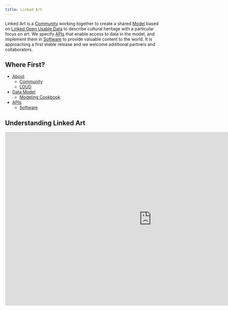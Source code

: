 ```yaml
---
title: Linked Art
---
```


Linked Art is a [Community](/community/) working together to create a shared [Model](/model/) based on [Linked Open Usable Data](/loud/) to describe cultural heritage with a particular focus on art. We specify [APIs](/api/) that enable access to data in the model, and implement them in [Software](/software/) to provide valuable content to the world. It is approaching a first stable release and we welcome additional partners and collaborators.


## Where First?

* [About](/about/)
    * [Community](/community/)
    * [LOUD](/loud/)
* [Data Model](/model/)
    * [Modeling Cookbook](/cookbook/)
* [APIs](/api/)
    * [Software](/software/)

## Understanding Linked Art

<center>
<iframe src="https://docs.google.com/presentation/d/e/2PACX-1vSraxFteSqttGo9igjee5yQ7BsscOkbGvdDIjDsXbvz3zAx5VN0UPp8Em3qEypWNlUnK8V4REXblfnQ/embed?start=false&loop=true&delayms=30000" frameborder="0" width="960" height="569" allowfullscreen="true" mozallowfullscreen="true" webkitallowfullscreen="true"></iframe>
</center>
